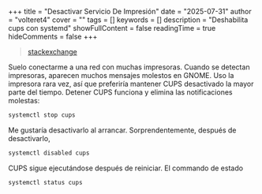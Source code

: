 +++
title = "Desactivar Servicio De Impresión"
date = "2025-07-31"
author = "volteret4"
cover = ""
tags = []
keywords = []
description = "Deshabilita cups con systemd"
showFullContent = false
readingTime = true
hideComments = false
+++


> [stackexchange](https://unix.stackexchange.com/questions/480082/how-to-disable-cups-service-on-reboot-with-systemd) 

Suelo conectarme a una red con muchas impresoras. Cuando se detectan impresoras, aparecen muchos mensajes molestos en GNOME. Uso la impresora rara vez, así que preferiría mantener CUPS desactivado la mayor parte del tiempo. Detener CUPS funciona y elimina las notificaciones molestas:

```sh
systemctl stop cups
```

Me gustaría desactivarlo al arrancar. Sorprendentemente, después de desactivarlo,

```sh
systemctl disabled cups
```

CUPS sigue ejecutándose después de reiniciar. El commando de estado

```sh
systemctl status cups
